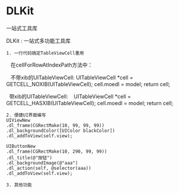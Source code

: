 # DLKit
一站式工具库

DLKit : 一站式多功能工具库

    1. 一行代码搞定TableViewCell重用
    在cellForRowAtIndexPath方法中：
      
    不带xib的UITableViewCell:
    UITableViewCell *cell = GETCELL_NOXIB(UITableViewCell);
    cell.moedl = model;
    return cell;
    
    带xib的UITableViewCell:
    UITableViewCell *cell = GETCELL_HASXIB(UITableViewCell);
    cell.moedl = model;
    return cell;

    2. 便捷UI界面编写
    UIViewNew
    .dl_frame(CGRectMake(10, 99, 99, 99))
    .dl_backgroundColor([UIColor blackColor])
    .dl_addToView(self.view);
    
    UIButtonNew
    .dl_frame(CGRectMake(10, 290, 99, 99))
    .dl_title(@"按钮")
    .dl_backgroundImage(@"aaa")
    .dl_action(self, @selector(aaa))
    .dl_addToView(self.view);
   
    3. 其他功能
   
   
